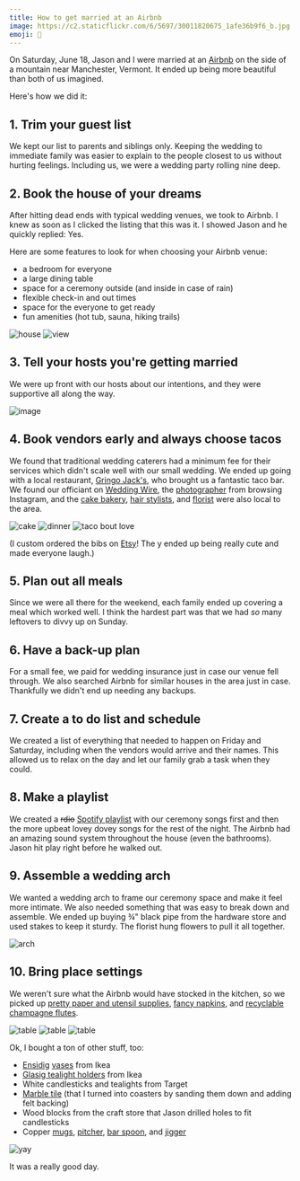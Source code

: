 ```yaml
---
title: How to get married at an Airbnb
image: https://c2.staticflickr.com/6/5697/30011820675_1afe36b9f6_b.jpg
emoji: 👰
---
```


On Saturday, June 18, Jason and I were married at an [Airbnb](https://www.airbnb.com/) on the side of a mountain near Manchester, Vermont. It ended up being more beautiful than both of us imagined.

Here's how we did it:

## 1. Trim your guest list

We kept our list to parents and siblings only. Keeping the wedding to immediate family was easier to explain to the people closest to us without hurting feelings. Including us, we were a wedding party rolling nine deep.

## 2. Book the house of your dreams

After hitting dead ends with typical wedding venues, we took to Airbnb. I knew as soon as I clicked the listing that this was it. I showed Jason and he quickly replied: Yes.

Here are some features to look for when choosing your Airbnb venue:

- a bedroom for everyone
- a large dining table
- space for a ceremony outside (and inside in case of rain)
- flexible check-in and out times
- space for the everyone to get ready
- fun amenities (hot tub, sauna, hiking trails)

<div class="photos">
<img src="https://c1.staticflickr.com/9/8445/29977477686_2353970075_b.jpg" class="img-half" alt="house">
<img src="https://c2.staticflickr.com/6/5616/29977473146_c513ac2680_b.jpg" class="img-half" alt="view">
</div>

## 3. Tell your hosts you're getting married

We were up front with our hosts about our intentions, and they were supportive all along the way.

![image](https://cloud.githubusercontent.com/assets/2180540/18972737/5938ee1c-8668-11e6-8319-b0f6b67c11fb.png)

## 4. Book vendors early and always choose tacos

We found that traditional wedding caterers had a minimum fee for their services which didn't scale well with our small wedding. We ended up going with a local restaurant, [Gringo Jack's](http://gringojacks.com/), who brought us a fantastic taco bar. We found our officiant on [Wedding Wire](https://www.weddingwire.com/), the [photographer](http://www.lauraandreaharris.com/) from browsing Instagram, and the [cake bakery](https://www.mothermyricks.com/), [hair stylists](http://thehairretreat.com/), and [florist](http://bondvillebloomist.com/) were also local to the area.

<div class="photos">
<img src="https://c2.staticflickr.com/6/5697/30011820675_1afe36b9f6_b.jpg" class="img-half" alt="cake">
<img src="https://c1.staticflickr.com/9/8579/29384932453_4d83b74995_b.jpg" class="img-half" alt="dinner">
<img src="https://c1.staticflickr.com/9/8403/29383862024_cceeff9ec0_b.jpg" alt="taco bout love">
</div>

(I custom ordered the bibs on [Etsy](https://www.etsy.com/shop/SipHipHooray)! The y ended up being really cute and made everyone laugh.)

## 5. Plan out all meals

Since we were all there for the weekend, each family ended up covering a meal which worked well. I think the hardest part was that we had _so_ many leftovers to divvy up on Sunday.

## 6. Have a back-up plan

For a small fee, we paid for wedding insurance just in case our venue fell through. We also searched Airbnb for similar houses in the area just in case. Thankfully we didn't end up needing any backups.

## 7. Create a to do list and schedule

We created a list of everything that needed to happen on Friday and Saturday, including when the vendors would arrive and their names. This allowed us to relax on the day and let our family grab a task when they could.

## 8. Make a playlist

We created a ~~rdio~~ [Spotify playlist](https://open.spotify.com/user/katydecorah/playlist/6xPm2b74Rrdl7ipRpg58Mo) with our ceremony songs first and then the more upbeat lovey dovey songs for the rest of the night. The Airbnb had an amazing sound system throughout the house (even the bathrooms). Jason hit play right before he walked out.

## 9. Assemble a wedding arch

We wanted a wedding arch to frame our ceremony space and make it feel more intimate. We also needed something that was easy to break down and assemble. We ended up buying &frac34;" black pipe from the hardware store and used stakes to keep it sturdy. The florist hung flowers to pull it all together.

<div class="photos">
<img src="https://c1.staticflickr.com/9/8668/29383984304_bbca0fa9e1_b.jpg" alt="arch">
</div>

## 10. Bring place settings

We weren't sure what the Airbnb would have stocked in the kitchen, so we picked up [pretty paper and utensil supplies](https://harlowandgrey.com/collections/goddess), [fancy napkins](http://amzn.to/2cEPtJE), and [recyclable champagne flutes](http://amzn.to/2cF3geA).

<div class="photos">
<img src="https://c2.staticflickr.com/6/5042/30011729305_1c73a6cd44_b.jpg" class="img-half" alt="table">
<img src="https://c2.staticflickr.com/6/5328/29717719470_f6e35b31d1_b.jpg" class="img-half" alt="table">
<img src="https://c2.staticflickr.com/6/5268/29383830844_f790ff2575_b.jpg" alt="table">
</div>

Ok, I bought a ton of other stuff, too:

- [Ensidig](http://www.ikea.com/us/en/catalog/products/10239888/) [vases](http://www.ikea.com/us/en/catalog/products/40233149/) from Ikea
- [Glasig tealight holders](http://www.ikea.com/us/en/catalog/products/00259141/) from Ikea
- White candlesticks and tealights from Target
- [Marble tile](http://amzn.to/2cEPXjb) (that I turned into coasters by sanding them down and adding felt backing)
- Wood blocks from the craft store that Jason drilled holes to fit candlesticks
- Copper [mugs](http://amzn.to/2dq4vyZ), [pitcher](http://www.potterybarn.com/products/copper-cocktail-pitcher/), [bar spoon](http://amzn.to/2daXach), and [jigger](http://amzn.to/2daXach)

<div class="photos">
<img src="https://c2.staticflickr.com/6/5814/29384992913_bd0b4d812e_b.jpg" alt="yay">
</div>

It was a really good day.
